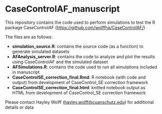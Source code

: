 # CaseControlAF_manuscript

This repository contains the code used to perform simulations to test the R package CaseControlAF (<https://github.com/wolffha/CaseControlAF/>)

The files are as follows:

* **simulation_source.R**: contains the source code (as a function) to generate simulated datasets
* **AFAnalysis_server.R**: contains the code to analyze and plot the results using CaseControlAF and the simulated dataset
* **AFSimulations.R**: contains the code used to run all simulations included in manuscript
* **CaseControlSE_correction_final.Rmd**: R notebook (with code and output) from development of CaseControl_SE correction framework
* **CaseControlSE_correction_final.html**: knitted notebook output as HTML from development of CaseControl_SE correction framework

Please contact Hayley Wolff (hayley.wolff@cuanschutz.edu) for additional details or data
